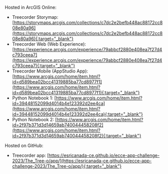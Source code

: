 Hosted in ArcGIS Online:

- Treecorder Storymap: [https://storymaps.arcgis.com/collections/c7dc2e2befb448ac88172cc808e80a96](https://storymaps.arcgis.com/collections/c7dc2e2befb448ac88172cc808e80a96){:target="_blank"}
- Treecorder Web (Web Experience): [https://experience.arcgis.com/experience/79abbcf2880e408ea7f27d4c793ceea7](https://experience.arcgis.com/experience/79abbcf2880e408ea7f27d4c793ceea7){:target="_blank"}
- Treecorder Mobile (AppStudio App): [https://www.arcgis.com/home/item.html?id=d589bea02bcc41319885ba77cd8977f1](https://www.arcgis.com/home/item.html?id=d589bea02bcc41319885ba77cd8977f1){:target="_blank"}
- Python Notebook 1: [https://www.arcgis.com/home/item.html?id=39448152099d4014b4e123392d2ee4ca](https://www.arcgis.com/home/item.html?id=39448152099d4014b4e123392d2ee4ca){:target="_blank"}
- Python Notebook 2: [https://www.arcgis.com/home/item.html?id=2f97b371d3d14659ab740044458208f2](https://www.arcgis.com/home/item.html?id=2f97b371d3d14659ab740044458208f2){:target="_blank"}

Hosted on GitHub:

- Treecorder app: [https://esricanada-ce.github.io/ecce-app-challenge-2023/The_Tree-o/app/](https://esricanada-ce.github.io/ecce-app-challenge-2023/The_Tree-o/app/){:target="_blank"}
